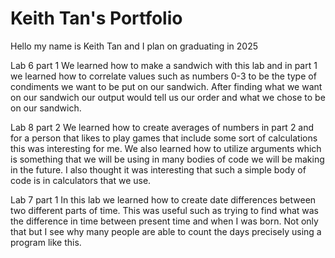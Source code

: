 # Keith Tan's Portfolio

Hello my name is Keith Tan and I plan on graduating in 2025

Lab 6 part 1 
We learned how to make a sandwich with this lab and in part 1 we learned how to correlate values such as numbers 0-3 to be the type of condiments we want to be put on our sandwich. After finding what we want on our sandwich our output would tell us our order and what we chose to be on our sandwich. 

Lab 8 part 2
We learned how to create averages of numbers in part 2 and for a person that likes to play games that include some sort of calculations this was interesting for me. We also learned how to utilize arguments which is something that we will be using in many bodies of code we will be making in the future. I also thought it was interesting that such a simple body of code is in calculators that we use. 

Lab 7 part 1
In this lab we learned how to create date differences between two different parts of time. This was useful such as trying to find what was the difference in time between present time and when I was born. Not only that but I see why many people are able to count the days precisely using a program like this. 

